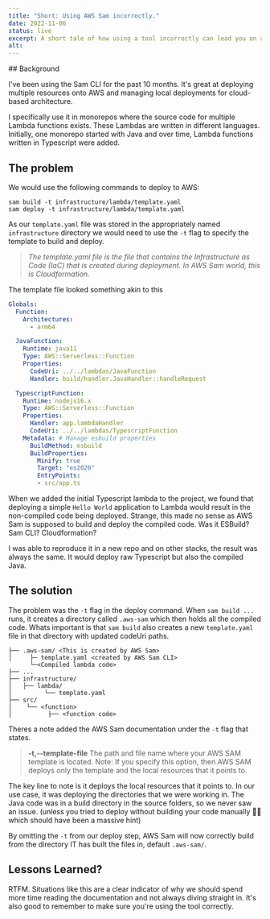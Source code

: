 ```yaml
---
title: "Short: Using AWS Sam incorrectly."
date: 2022-11-06
status: live
excerpt: A short tale of how using a tool incorrectly can lead you on a path of mistakes in your devops
alt:
---
```


## Background

I've been using the Sam CLI for the past 10 months. It's great at deploying multiple resources onto AWS and managing local deployments for cloud-based architecture.

I specifically use it in monorepos where the source code for multiple Lambda functions exists. These Lambdas are written in different languages. Initially, one monorepo started with Java and over time, Lambda functions written in Typescript were added.

## The problem

We would use the following commands to deploy to AWS:
```Shell
sam build -t infrastructure/lambda/template.yaml
sam deploy -t infrastructure/lambda/template.yaml
```

As our `template.yaml` file was stored in the appropriately named `infrastructure` directory we would need to use the `-t` flag to specify the template to build and deploy.

> _The template.yaml file is the file that contains the Infrastructure as Code (IaC) that is created during deployment. In AWS Sam world, this is Cloudformation._

The template file looked something akin to this

```yaml
Globals:
  Function:
    Architectures:
      - arm64

  JavaFunction:
    Runtime: java11
    Type: AWS::Serverless::Function
    Properties:
      CodeUri: ../../lambdas/JavaFunction
      Handler: build/handler.JavaHandler::handleRequest

  TypescriptFunction:
    Runtime: nodejs16.x
    Type: AWS::Serverless::Function
    Properties:
      Handler: app.lambdaHandler
      CodeUri: ../../lambdas/TypescriptFunction
    Metadata: # Manage esbuild properties
      BuildMethod: esbuild
      BuildProperties:
        Minify: true
        Target: "es2020"
        EntryPoints:
        - src/app.ts
```

When we added the initial Typescript lambda to the project, we found that deploying a simple `Hello World` application to Lambda would result in the non-compiled code being deployed. Strange, this made no sense as AWS Sam is supposed to build and deploy the compiled code. Was it ESBuild? Sam CLI? Cloudformation?

I was able to reproduce it in a new repo and on other stacks, the result was always the same. It would deploy raw Typescript but also the compiled Java.

## The solution

The problem was the `-t` flag in the deploy command. When `sam build ...` runs, it creates a directory called `.aws-sam` which then holds all the compiled code. Whats important is that `sam build` also creates a new `template.yaml` file in that directory with updated codeUri paths.

```
├── .aws-sam/ <This is created by AWS Sam>
│     ├─ template.yaml <created by AWS Sam CLI>
      └─<Compiled lambda code>
├── ...
├── infrastructure/
│   ├── lambda/
│         └── template.yaml
├── src/
│    └── <function>
│          ├── <function code>
```

Theres a note added the AWS Sam documentation under the `-t` flag that states.


>**-t,--template-file**
>The path and file name where your AWS SAM template is located.
> Note: If you specify this option, then AWS SAM deploys only the template and the local resources that it points to.

The key line to note is it deploys the local resources that it points to. In our use case, it was deploying the directories that we were working in. The Java code was in a build directory in the source folders, so we never saw an issue. (unless you tried to deploy without building your code manually 🚩😬 which should have been a massive hint)

By omitting the `-t` from our deploy step, AWS Sam will now correctly build from the directory IT has built the files in, default `.aws-sam/`.

## Lessons Learned?

RTFM. Situations like this are a clear indicator of why we should spend more time reading the documentation and not always diving straight in.
It's also good to remember to make sure you're using the tool correctly.